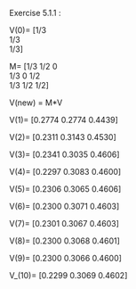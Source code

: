 Exercise 5.1.1 :

V(0)=
       [1/3                         
        1/3                         
        1/3]


M=
       [1/3      1/2       0        
        1/3       0       1/2       
        1/3      1/2      1/2]

V(new) = M*V


V(1)=
       [0.2774 
        0.2774
        0.4439]

V(2)=
       [0.2311
        0.3143
        0.4530]

V(3)=
       [0.2341
        0.3035
        0.4606]

V(4)=
       [0.2297
        0.3083
        0.4600]

V(5)=
       [0.2306
        0.3065
        0.4606]

V(6)=
       [0.2300
        0.3071
        0.4603]


V(7)=
       [0.2301
        0.3067
        0.4603]

V(8)=
       [0.2300
        0.3068
        0.4601]

V(9)=
       [0.2300
        0.3066
        0.4600]

V_(10)=
       [0.2299
        0.3069
        0.4602]
